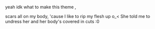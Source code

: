 yeah idk what to make this theme ,

scars all on my body, 'cause I like to rip my flesh up o_<
She told me to undress her and her body's covered in cuts :0
